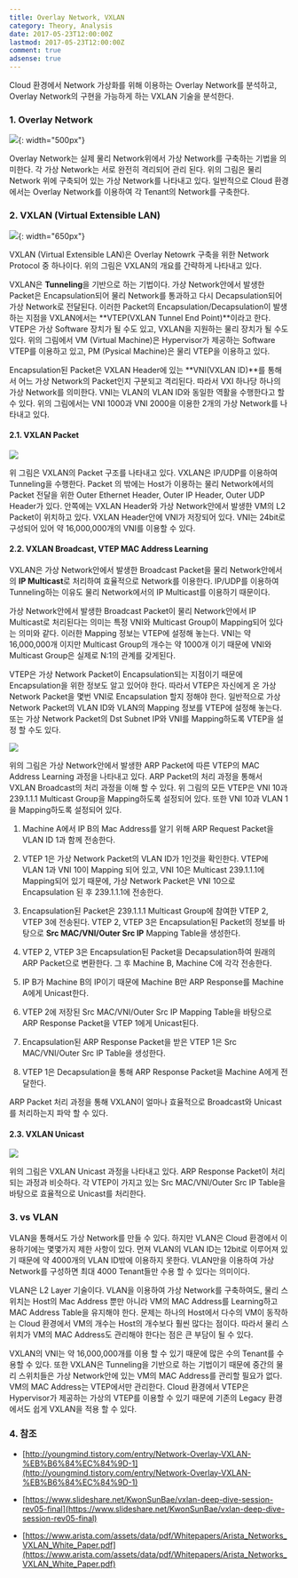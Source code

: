 ```yaml
---
title: Overlay Network, VXLAN
category: Theory, Analysis
date: 2017-05-23T12:00:00Z
lastmod: 2017-05-23T12:00:00Z
comment: true
adsense: true
---
```


Cloud 환경에서 Network 가상화를 위해 이용하는 Overlay Network를 분석하고, Overlay Network의 구현을 가능하게 하는 VXLAN 기술을 분석한다.

### 1. Overlay Network

![]({{site.baseurl}}/images/theory_analysis/Overlay_Network_VXLAN/Overlay.PNG){: width="500px"}

Overlay Network는 실제 물리 Network위에서 가상 Network를 구축하는 기법을 의미한다. 각 가상 Network는 서로 완전히 격리되어 관리 된다. 위의 그림은 물리 Network 위에 구축되어 있는 가상 Network를 나타내고 있다. 일반적으로 Cloud 환경에서는 Overlay Network를 이용하여 각 Tenant의 Network를 구축한다.

### 2. VXLAN (Virtual Extensible LAN)

![]({{site.baseurl}}/images/theory_analysis/Overlay_Network_VXLAN/VXLAN_Overview.PNG){: width="650px"}

VXLAN (Virtual Extensible LAN)은 Overlay Netowrk 구축을 위한 Network Protocol 중 하나이다. 위의 그림은 VXLAN의 개요를 간략하게 나타내고 있다.

VXLAN은 **Tunneling**을 기반으로 하는 기법이다. 가상 Network안에서 발생한 Packet은 Encapsulation되어 물리 Network를 통과하고 다시 Decapsulation되어 가상 Network로 전달된다. 이러한 Packet의 Encapsulation/Decapsulation이 발생하는 지점을 VXLAN에서는 **VTEP(VXLAN Tunnel End Point)**이라고 한다. VTEP은 가상 Software 장치가 될 수도 있고, VXLAN을 지원하는 물리 장치가 될 수도 있다. 위의 그림에서 VM (Virtual Machine)은 Hypervisor가 제공하는 Software VTEP를 이용하고 있고, PM (Pysical Machine)은 물리 VTEP을 이용하고 있다.

Encapsulation된 Packet은 VXLAN Header에 있는 **VNI(VXLAN ID)**를 통해서 어느 가상 Network의 Packet인지 구분되고 격리된다. 따라서 VXI 하나당 하나의 가상 Network를 의미한다. VNI는 VLAN의 VLAN ID와 동일한 역활을 수행한다고 할 수 있다. 위의 그림에서는 VNI 1000과 VNI 2000을 이용한 2개의 가상 Network를 나타내고 있다.

#### 2.1. VXLAN Packet

![]({{site.baseurl}}/images/theory_analysis/Overlay_Network_VXLAN/VXLAN_Packet.PNG)

위 그림은 VXLAN의 Packet 구조를 나타내고 있다. VXLAN은 IP/UDP를 이용하여 Tunneling을 수행한다. Packet 의 밖에는 Host가 이용하는 물리 Network에서의 Packet 전달을 위한 Outer Ethernet Header, Outer IP Header, Outer UDP Header가 있다. 안쪽에는 VXLAN Header와 가상 Network안에서 발생한 VM의 L2 Packet이 위치하고 있다. VXLAN Header안에 VNI가 저장되어 있다. VNI는 24bit로 구성되어 있어 약 16,000,000개의 VNI를 이용할 수 있다.

#### 2.2. VXLAN Broadcast, VTEP MAC Address Learning

VXLAN은 가상 Network안에서 발생한 Broadcast Packet을 물리 Network안에서의 **IP Multicast**로 처리하여 효율적으로 Network를 이용한다. IP/UDP를 이용하여 Tunneling하는 이유도 물리 Network에서의 IP Multicast를 이용하기 때문이다.

가상 Network안에서 발생한 Broadcast Packet이 물리 Network안에서 IP Multicast로 처리된다는 의미는 특정 VNI와 Multicast Group이 Mapping되어 있다는 의미와 같다. 이러한 Mapping 정보는 VTEP에 설정해 놓는다. VNI는 약 16,000,000개 이지만 Multicast Group의 개수는 약 1000개 이기 때문에 VNI와 Multicast Group은 실제로 N:1의 관계를 갖게된다.

VTEP은 가상 Network Packet이 Encapsulation되는 지점이기 때문에 Encapsulation을 위한 정보도 알고 있어야 한다. 따라서 VTEP은 자신에게 온 가상 Network Packet을 몇번 VNI로 Encapsulation 할지 정해야 한다. 일반적으로 가상 Network Packet의 VLAN ID와 VLAN의 Mapping 정보를 VTEP에 설정해 놓는다. 또는 가상 Network Packet의 Dst Subnet IP와 VNI를 Mapping하도록 VTEP을 설정 할 수도 있다.

![]({{site.baseurl}}/images/theory_analysis/Overlay_Network_VXLAN/VXLAN_Address_Learning.PNG)

위의 그림은 가상 Network안에서 발생한 ARP Packet에 따른 VTEP의 MAC Address Learning 과정을 나타내고 있다. ARP Packet의 처리 과정을 통해서 VXLAN Broadcast의 처리 과정을 이해 할 수 있다. 위 그림의 모든 VTEP은 VNI 10과 239.1.1.1 Multicast Group을 Mapping하도록 설정되어 있다. 또한 VNI 10과 VLAN 1을 Mapping하도록 설정되어 있다.

1. Machine A에서 IP B의 Mac Address를 알기 위해 ARP Request Packet을 VLAN ID 1과 함께 전송한다.

1. VTEP 1은 가상 Network Packet의 VLAN ID가 1인것을 확인한다. VTEP에 VLAN 1과 VNI 10이 Mapping 되어 있고, VNI 10은 Multicast 239.1.1.1에 Mapping되어 있기 때문에, 가상 Network Packet은 VNI 10으로 Encapsulation 된 후 239.1.1.1에 전송한다.

1. Encapsulation된 Packet은 239.1.1.1 Multicast Group에 참여한 VTEP 2, VTEP 3에 전송된다. VTEP 2, VTEP 3은 Encapsulation된 Packet의 정보를 바탕으로 **Src MAC/VNI/Outer Src IP** Mapping Table을 생성한다.

1. VTEP 2, VTEP 3은 Encapsulation된 Packet을 Decapsulation하여 원래의 ARP Packet으로 변환한다. 그 후 Machine B, Machine C에 각각 전송한다.

1. IP B가 Machine B의 IP이기 때문에 Machine B만 ARP Response를 Machine A에게 Unicast한다.

1. VTEP 2에 저장된 Src MAC/VNI/Outer Src IP Mapping Table을 바탕으로 ARP Response Packet을 VTEP 1에게 Unicast된다.

1. Encapsulation된 ARP Response Packet을 받은 VTEP 1은 Src MAC/VNI/Outer Src IP Table을 생성한다.

1. VTEP 1은 Decapsulation을 통해 ARP Response Packet을 Machine A에게 전달한다.

ARP Packet 처리 과정을 통해 VXLAN이 얼마나 효율적으로 Broadcast와 Unicast를 처리하는지 파악 할 수 있다.

#### 2.3. VXLAN Unicast

![]({{site.baseurl}}/images/theory_analysis/Overlay_Network_VXLAN/VXLAN_Unicast.PNG)

위의 그림은 VXLAN Unicast 과정을 나타내고 있다. ARP Response Packet이 처리되는 과정과 비슷하다. 각 VTEP이 가지고 있는 Src MAC/VNI/Outer Src IP Table을 바탕으로 효율적으로 Unicast를 처리한다.

### 3. vs VLAN

VLAN을 통해서도 가상 Network를 만들 수 있다. 하지만 VLAN은 Cloud 환경에서 이용하기에는 몇몇가지 제한 사항이 있다. 먼져 VLAN의 VLAN ID는 12bit로 이루어져 있기 때문에 약 4000개의 VLAN ID밖에 이용하지 못한다. VLAN만을 이용하여 가상 Network를 구성하면 최대 4000 Tenant들만 수용 할 수 있다는 의미이다.

VLAN은 L2 Layer 기술이다. VLAN을 이용하여 가상 Network를 구축하여도, 물리 스위치는 Host의 Mac Address 뿐만 아니라 VM의 MAC Address를 Learning하고 MAC Address Table을 유지해야 한다. 문제는 하나의 Host에서 다수의 VM이 동작하는 Cloud 환경에서 VM의 개수는 Host의 개수보다 훨씬 많다는 점이다. 따라서 물리 스위치가 VM의 MAC Address도 관리해야 한다는 점은 큰 부담이 될 수 있다.

VXLAN의 VNI는 약 16,000,000개를 이용 할 수 있기 때문에 많은 수의 Tenant를 수용할 수 있다. 또한 VXLAN은 Tunneling을 기반으로 하는 기법이기 때문에 중간의 물리 스위치들은 가상 Network안에 있는 VM의 MAC Address를 관리할 필요가 없다. VM의 MAC Address는 VTEP에서만 관리한다. Cloud 환경에서 VTEP은 Hypervisor가 제공하는 가상의 VTEP를 이용할 수 있기 때문에 기존의 Legacy 환경에서도 쉽게 VXLAN을 적용 할 수 있다.

### 4. 참조

* [http://youngmind.tistory.com/entry/Network-Overlay-VXLAN-%EB%B6%84%EC%84%9D-1](http://youngmind.tistory.com/entry/Network-Overlay-VXLAN-%EB%B6%84%EC%84%9D-1)

* [https://www.slideshare.net/KwonSunBae/vxlan-deep-dive-session-rev05-final](https://www.slideshare.net/KwonSunBae/vxlan-deep-dive-session-rev05-final)

* [https://www.arista.com/assets/data/pdf/Whitepapers/Arista_Networks_VXLAN_White_Paper.pdf](https://www.arista.com/assets/data/pdf/Whitepapers/Arista_Networks_VXLAN_White_Paper.pdf)
